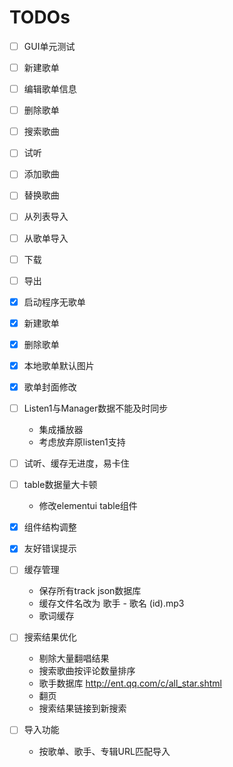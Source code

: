 
TODOs
===

- [ ] GUI单元测试

 - [ ] 新建歌单
 - [ ] 编辑歌单信息
 - [ ] 删除歌单
 
 - [ ] 搜索歌曲
 - [ ] 试听
 - [ ] 添加歌曲
 - [ ] 替换歌曲
 
 - [ ] 从列表导入
 - [ ] 从歌单导入
 
 - [ ] 下载
 - [ ] 导出
 
 
- [x] 启动程序无歌单
- [x] 新建歌单
- [x] 删除歌单
- [x] 本地歌单默认图片
- [x] 歌单封面修改

- [ ] Listen1与Manager数据不能及时同步
  - 集成播放器
  - 考虑放弃原listen1支持 

- [ ] 试听、缓存无进度，易卡住

- [ ] table数据量大卡顿
  - 修改elementui table组件
  
- [x] 组件结构调整
- [x] 友好错误提示

- [ ] 缓存管理
  - 保存所有track json数据库
  - 缓存文件名改为 歌手 - 歌名 (id).mp3
  - 歌词缓存
 
- [ ] 搜索结果优化
  - 剔除大量翻唱结果
  - 搜索歌曲按评论数量排序
  - 歌手数据库 http://ent.qq.com/c/all_star.shtml
  - 翻页
  - 搜索结果链接到新搜索
    
- [ ] 导入功能    
    - 按歌单、歌手、专辑URL匹配导入


